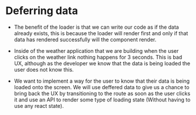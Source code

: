 # Deferring data

- The benefit of the loader is that we can write our code as if the data already exists, this is because the loader will render first and only if that data has rendered successfully will the component render.

- Inside of the weather application that we are building when the user clicks on the weather link nothing happens for 3 seconds. This is bad UX, although as the developer we know that the data is being loaded the user does not know this.

- We want to implement a way for the user to know that their data is being loaded onto the screen. We will use deffered data to give us a chance to bring back the UX by transitioning to the route as soon as the user clicks it and use an API to render some type of loading state (Without having to use any react state).
